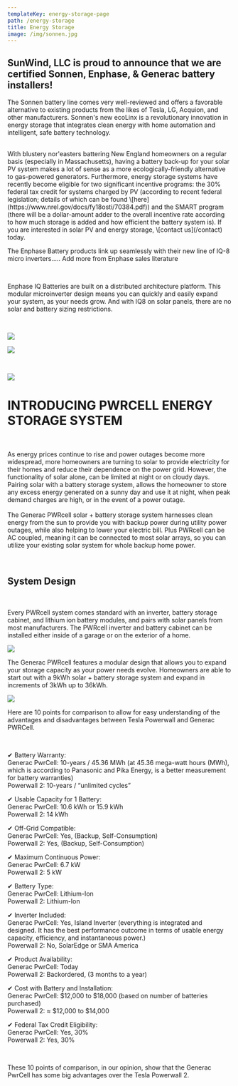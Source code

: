 ```yaml
---
templateKey: energy-storage-page
path: /energy-storage
title: Energy Storage
image: /img/sonnen.jpg
---
```

<!--StartFragment-->

## **SunWind, LLC is proud to announce that we are certified Sonnen, Enphase, & Generac battery installers!**

The Sonnen battery line comes very well-reviewed and offers a favorable alternative to existing products from the likes of Tesla, LG, Acquion, and other manufacturers. Sonnen's new ecoLinx is a revolutionary innovation in energy storage that integrates clean energy with home automation and intelligent, safe battery technology.

<br>
With blustery nor'easters battering New England homeowners on a regular basis (especially in Massachusetts), having a battery back-up for your solar PV system makes a lot of sense as a more ecologically-friendly alternative to gas-powered generators. Furthermore, energy storage systems have recently become eligible for two significant incentive programs: the 30% federal tax credit for systems charged by PV (according to recent federal legislation; details of which can be found \[here](https://www.nrel.gov/docs/fy18osti/70384.pdf)) and the SMART program (there will be a dollar-amount adder to the overall incentive rate according to how much storage is added and how efficient the battery system is). If you are interested in solar PV and energy storage, \[contact us](/contact) today.



<br>

The Enphase Battery products link up seamlessly with their new line of IQ-8 micro inverters….. Add more from Enphase sales literature

<br>

Enphase IQ Batteries are built on a distributed architecture platform. This modular microinverter design means you can quickly and easily expand your system, as your needs grow. And with IQ8 on solar panels, there are no solar and battery sizing restrictions.

<br>

![](/img/capture.png)

![](/img/wirediagram-essentials.png)

<br>

<!--EndFragment-->

<!--StartFragment-->

![](/img/generac-authorized-dealer-logo.png)

# **INTRODUCING PWRCELL ENERGY STORAGE SYSTEM**

<br>

As energy prices continue to rise and power outages become more widespread, more homeowners are turning to solar to provide electricity for their homes and reduce their dependence on the power grid. However, the functionality of solar alone, can be limited at night or on cloudy days. Pairing solar with a battery storage system, allows the homeowner to store any excess energy generated on a sunny day and use it at night, when peak demand charges are high, or in the event of a power outage.\
\
The Generac PWRcell solar + battery storage system harnesses clean energy from the sun to provide you with backup power during utility power outages, while also helping to lower your electric bill. Plus PWRcell can be AC coupled, meaning it can be connected to most solar arrays, so you can utilize your existing solar system for whole backup home power.

<br>

## System Design

<br>

Every PWRcell system comes standard with an inverter, battery storage cabinet, and lithium ion battery modules, and pairs with solar panels from most manufacturers. The PWRcell inverter and battery cabinet can be installed either inside of a garage or on the exterior of a home.

![](/img/microsite_v5-04.jpg)



The Generac PWRcell features a modular design that allows you to expand your storage capacity as your power needs evolve. Homeowners are able to start out with a 9kWh solar + battery storage system and expand in increments of 3kWh up to 36kWh.

![](/img/pwrcell_configuration_guide_no_spacers.png)



<!--StartFragment-->

Here are 10 points for comparison to allow for easy understanding of the advantages and disadvantages between Tesla Powerwall and Generac PWRCell.

<br>

✔ Battery Warranty:\
Generac PwrCell: 10-years / 45.36 MWh (at 45.36 mega-watt hours (MWh), which is according to Panasonic and Pika Energy, is a better measurement for battery warranties)\
Powerwall 2: 10-years / “unlimited cycles”

✔ Usable Capacity for 1 Battery:\
Generac PwrCell: 10.6 kWh or 15.9 kWh\
Powerwall 2: 14 kWh

✔ Off-Grid Compatible:\
Generac PwrCell: Yes, (Backup, Self-Consumption)\
Powerwall 2: Yes, (Backup, Self-Consumption)

✔ Maximum Continuous Power:\
Generac PwrCell: 6.7 kW\
Powerwall 2: 5 kW

✔ Battery Type:\
Generac PwrCell: Lithium-Ion\
Powerwall 2: Lithium-Ion

✔ Inverter Included:\
Generac PwrCell: Yes, Island Inverter (everything is integrated and designed. It has the best performance outcome in terms of usable energy capacity, efficiency, and instantaneous power.)\
Powerwall 2: No, SolarEdge or SMA America

✔ Product Availability:\
Generac PwrCell: Today\
Powerwall 2: Backordered, (3 months to a year)

✔ Cost with Battery and Installation:\
Generac PwrCell: $12,000 to $18,000 (based on number of batteries purchased)\
Powerwall 2: ≈ $12,000 to $14,000

✔ Federal Tax Credit Eligibility:\
Generac PwrCell: Yes, 30%\
Powerwall 2: Yes, 30%

<br>

These 10 points of comparison, in our opinion, show that the Generac PwrCell has some big advantages over the Tesla Powerwall 2.

<!--EndFragment-->



<!--EndFragment-->